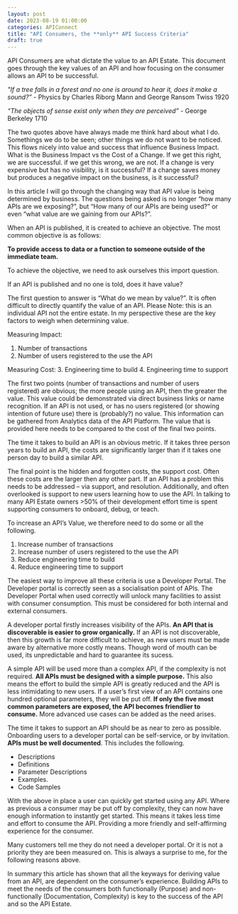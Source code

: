 ```yaml
---
layout: post
date: 2023-08-19 01:00:00
categories: APIConnect
title: "API Consumers, the **only** API Success Criteria"
draft: true
---
```


API Consumers are what dictate the value to an API Estate. This document goes through the key values of an API and how focusing on the consumer allows an API to be successful.

<!--more-->


*"If a tree falls in a forest and no one is around to hear it, does it make a sound?”* - Physics by Charles Riborg Mann and George Ransom Twiss 1920

*“The objects of sense exist only when they are perceived”* - George Berkeley 1710


The two quotes above have always made me think hard about what I do. Somethings we do to be seen; other things we do not want to be noticed. This flows nicely into value and success that influence Business Impact. What is the Business Impact vs the Cost of a Change. If we get this right, we are successful. if we get this wrong, we are not. If a change is very expensive but has no visibility, is it successful?  If a change saves money but produces a negative impact on the business, is it successful?

In this article I will go through the changing way that API value is being determined by business. The questions being asked is no longer “how many APIs are we exposing?”, but “How many of our APIs are being used?” or even “what value are we gaining from our APIs?”.

When an API is published, it is created to achieve an objective. The most common objective is as follows:

**To provide access to data or a function to someone outside of the immediate team.**

To achieve the objective, we need to ask ourselves this import question.

If an API is published and no one is told, does it have value?

The first question to answer is “What do we mean by value?”. It is often difficult to directly quantify the value of an API. Please Note: this is an individual API not the entire estate. In my perspective these are the key factors to weigh when determining value.

Measuring Impact:
1.	Number of transactions
2.	Number of users registered to the use the API

Measuring Cost:
3.	Engineering time to build
4.	Engineering time to support




The first two points (number of transactions and number of users registered) are obvious; the more people using an API, then the greater the value. This value could be demonstrated via direct business links or name recognition.  If an API is not used, or has no users registered (or showing intention of future use) there is (probably?) no value.  This information can be gathered from Analytics data of the API Platform. The value that is provided here needs to be compared to the cost of the final two points.

The time it takes to build an API is an obvious metric. If it takes three person years to build an API, the costs are significantly larger than if it takes one person day to build a similar API.

The final point is the hidden and forgotten costs, the support cost. Often these costs are the larger then any other part. If an API has a problem this needs to be addressed – via support, and resolution. Additionally, and often overlooked is support to new users learning how to use the API. In talking to many API Estate owners >50% of their development effort time is spent supporting consumers to onboard, debug, or teach.

To increase an API’s Value, we therefore need to do some or all the following.

1.	Increase number of transactions
2.	Increase number of users registered to the use the API
3.	Reduce engineering time to build
4.	Reduce engineering time to support

The easiest way to improve all these criteria is use a Developer Portal. The Developer portal is correctly seen as a socialisation point of APIs. The Developer Portal when used correctly will unlock many facilities to assist with consumer consumption. This must be considered for both internal and external consumers.

A developer portal firstly increases visibility of the APIs. **An API that is discoverable is easier to grow organically.** If an API is not discoverable, then this growth is far more difficult to achieve, as new users must be made aware by alternative more costly means. Though word of mouth can be used, its unpredictable and hard to guarantee its sucess.


A simple API will be used more than a complex API, if the complexity is not required. **All APIs must be designed with a simple purpose.** This also means the effort to build the simple API is greatly reduced and the API is less intimidating to new users. If a user’s first view of an API contains one hundred optional parameters, they will be put off. **If only the five most common parameters are exposed, the API becomes friendlier to consume.**  More advanced use cases can be added as the need arises.

The time it takes to support an API should be as near to zero as possible. Onboarding users to a developer portal can be self-service, or by invitation. **APIs must be well documented**. This includes the following.
* Descriptions
* Definitions
* Parameter Descriptions
* Examples.
* Code Samples

With the above in place a user can quickly get started using any API. Where as previous a consumer may be put off by complexity, they can now have enough information to instantly get started.  This means it takes less time and effort to consume the API. Providing a more friendly and self-affirming experience for the consumer.

Many customers tell me they do not need a developer portal. Or it is not a priority they are been measured on. This is always a surprise to me, for the following reasons above.

In summary this article has shown that all the keyways for deriving value from an API, are dependent on the consumer’s experience. Building APIs to meet the needs of the consumers both functionally (Purpose) and non-functionally (Documentation, Complexity) is key to the success of the API and so the API Estate.  
